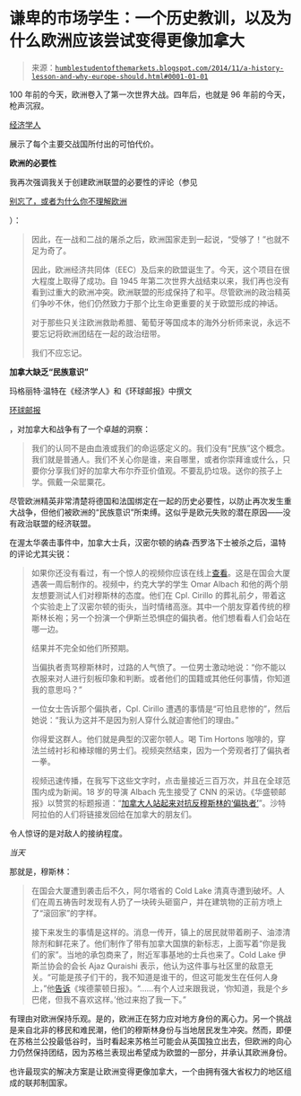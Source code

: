 <!--yml

类别：未分类

日期：2024-05-18 03:29:49

-->

# 谦卑的市场学生：一个历史教训，以及为什么欧洲应该尝试变得更像加拿大

> 来源：[`humblestudentofthemarkets.blogspot.com/2014/11/a-history-lesson-and-why-europe-should.html#0001-01-01`](https://humblestudentofthemarkets.blogspot.com/2014/11/a-history-lesson-and-why-europe-should.html#0001-01-01)

100 年前的今天，欧洲卷入了第一次世界大战。四年后，也就是 96 年前的今天，枪声沉寂。

[经济学人](http://www.economist.com/blogs/graphicdetail/2013/11/daily-chart-4?fsrc=scn/tw/te/bl/ed/remembrance)

展示了每个主要交战国所付出的可怕代价。

**欧洲的必要性**

我再次强调我关于创建欧洲联盟的必要性的评论（参见

[别忘了，或者为什么你不理解欧洲](http://humblestudentofthemarkets.blogspot.com/2014/08/lest-we-forget-or-why-you-dont.html)

）：

> 因此，在一战和二战的屠杀之后，欧洲国家走到一起说，“受够了！”也就不足为奇了。
> 
> 因此，欧洲经济共同体（EEC）及后来的欧盟诞生了。今天，这个项目在很大程度上取得了成功。自 1945 年第二次世界大战结束以来，我们再也没有看到过重大的欧洲冲突。欧洲联盟的形成保持了和平。尽管欧洲的政治精英们争吵不休，他们仍然致力于那个比生命更重要的关于欧盟形成的神话。
> 
> 对于那些只关注欧洲救助希腊、葡萄牙等国成本的海外分析师来说，永远不要忘记将欧洲团结在一起的政治纽带。
> 
> 我们不应忘记。

**加拿大缺乏“民族意识”**

玛格丽特·温特在《经济学人》和《环球邮报》中撰文

[环球邮报](http://www.theglobeandmail.com/globe-debate/the-face-canada-showed-the-world/article21486598/)

，对加拿大和战争有了一个卓越的洞察：

> 我们的认同不是由血液或我们的命运感定义的。我们没有“民族”这个概念。我们就是普通人。我们不关心你是谁，来自哪里，或者你崇拜谁或什么，只要你分享我们好的加拿大布尔乔亚价值观。不要乱扔垃圾。送你的孩子上学。佩戴一朵罂粟花。

尽管欧洲精英非常清楚将德国和法国绑定在一起的历史必要性，以防止再次发生重大战争，但他们被欧洲的“民族意识”所束缚。这似乎是欧元失败的潜在原因——没有政治联盟的经济联盟。

在渥太华袭击事件中，加拿大士兵，汉密尔顿的纳森·西罗洛下士被杀之后，温特的评论尤其尖锐：

> 如果你还没有看过，有一个惊人的视频你应该在线上[查看](https://www.youtube.com/watch?v=p9rFprD_Qf4)。这是在国会大厦遇袭一周后制作的。视频中，约克大学的学生 Omar Albach 和他的两个朋友想要测试人们对穆斯林的态度。他们在 Cpl. Cirillo 的葬礼前夕，带着这个实验走上了汉密尔顿的街头，当时情绪高涨。其中一个朋友穿着传统的穆斯林长袍；另一个扮演一个伊斯兰恐惧症的偏执者。他们想看看人们会站在哪一边。
> 
> 结果并不完全如他们所预期。
> 
> 当偏执者责骂穆斯林时，过路的人气愤了。一位男士激动地说：“你不能以衣服来对人进行刻板印象和判断。或者他们的国籍或其他任何事情，你知道我的意思吗？”
> 
> 一位女士告诉那个偏执者，Cpl. Cirillo 遭遇的事情是“可怕且悲惨的”，然后她说：“我认为这并不是因为别人穿什么就迫害他们的理由。”
> 
> 你得爱这群人。他们就是典型的汉密尔顿人。喝 Tim Hortons 咖啡的，穿法兰绒衬衫和棒球帽的男士们。视频突然结束，因为一个旁观者打了偏执者一拳。
> 
> 视频迅速传播，在我写下这些文字时，点击量接近三百万次，并且在全球范围内成为新闻。18 岁的导演 Albach 先生接受了 CNN 的采访。《华盛顿邮报》以赞赏的标题报道：“[加拿大人站起来对抗反穆斯林的‘偏执者’](http://www.washingtonpost.com/blogs/worldviews/wp/2014/10/28/watch-canadians-stand-up-to-anti-muslim-bigot/)”。沙特阿拉伯的人们将链接发回给在加拿大的朋友们。

令人惊讶的是对敌人的接纳程度。

*当天*

那就是，穆斯林：

> 在国会大厦遭到袭击后不久，阿尔塔省的 Cold Lake 清真寺遭到破坏。人们在周五祷告时发现有人扔了一块砖头砸窗户，并在建筑物的正前方喷上了“滚回家”的字样。
> 
> 接下来发生的事情是这样的。消息一传开，镇上的居民就带着刷子、油漆清除剂和鲜花来了。他们制作了带有加拿大国旗的新标志，上面写着“你是我们的家”。当地的承包商来了，附近军事基地的士兵也来了。Cold Lake 伊斯兰协会的会长 Ajaz Quraishi 表示，他认为这件事与社区里的敌意无关。“可能是孩子们干的，我不知道是谁干的，但这可能发生在任何人身上，”他[告诉](http://www.edmontonjournal.com/Cold+Lake+responds+after+mosque+spray+painted+with+words+Home/10321681/story.html)《埃德蒙顿日报》。“……有个人过来跟我说，‘你知道，我是个乡巴佬，但我不喜欢这样。’他过来抱了我一下。”

有理由对欧洲保持乐观。是的，欧洲正在努力应对地方身份的离心力。另一个挑战是来自北非的移民和难民潮，他们的穆斯林身份与当地居民发生冲突。然而，即便在苏格兰公投最低谷时，当时看起来苏格兰可能会从英国独立出去，但欧洲的向心力仍然保持团结，因为苏格兰表现出希望成为欧盟的一部分，并承认其欧洲身份。

也许最现实的解决方案是让欧洲变得更像加拿大，一个由拥有强大省权力的地区组成的联邦制国家。
